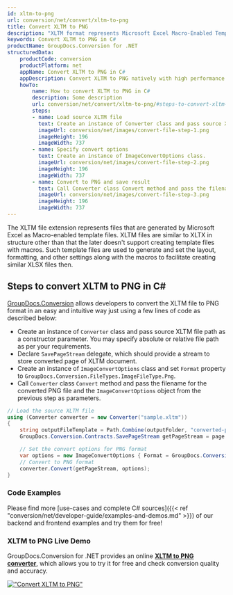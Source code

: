 ```yaml
---
id: xltm-to-png
url: conversion/net/convert/xltm-to-png
title: Convert XLTM to PNG
description: "XLTM format represents Microsoft Excel Macro-Enabled Template with .xltm extension. Learn how to convert XLTM to PNG file programmatically in C# language using GroupDocs.Conversion for .NET library."
keywords: Convert XLTM to PNG in C#
productName: GroupDocs.Conversion for .NET
structuredData:
    productCode: conversion
    productPlatform: net
    appName: Convert XLTM to PNG in C#
    appDescription: Convert XLTM to PNG natively with high performance using C# language and server side GroupDocs.Conversion for .NET APIs, without the use of any software like Microsoft or Open Office.
    howTo:
        name: How to convert XLTM to PNG in C# 
        description: Some description
        url: conversion/net/convert/xltm-to-png/#steps-to-convert-xltm-to-png-in-c
        steps:
        - name: Load source XLTM file 
          text: Create an instance of Converter class and pass source XLTM file path as a constructor parameter. You may specify absolute or relative file path as per your requirements. 
          imageUrl: conversion/net/images/convert-file-step-1.png
          imageHeight: 196
          imageWidth: 737
        - name: Specify convert options 
          text: Create an instance of ImageConvertOptions class.
          imageUrl: conversion/net/images/convert-file-step-2.png
          imageHeight: 196
          imageWidth: 737
        - name: Convert to PNG and save result 
          text: Call Converter class Convert method and pass the filename for the converted HTML file and the ImageConvertOptions object from the previous step as parameters.
          imageUrl: conversion/net/images/convert-file-step-3.png
          imageHeight: 196
          imageWidth: 737
---
```


The XLTM file extension represents files that are generated by Microsoft Excel as Macro-enabled template files. XLTM files are similar to XLTX in structure other than that the later doesn't support creating template files with macros. Such template files are used to generate and set the layout, formatting, and other settings along with the macros to facilitate creating similar XLSX files then.

## Steps to convert XLTM to PNG in C#

[GroupDocs.Conversion](https://products.groupdocs.com/conversion/net) allows developers to convert the XLTM file to PNG format in an easy and intuitive way just using a few lines of code as described below:

* Create an instance of `Converter` class and pass source XLTM file path as a constructor parameter. You may specify absolute or relative file path as per your requirements. 
* Declare `SavePageStream` delegate, which should provide a stream to store converted page of XLTM document.
* Create an instance of `ImageConvertOptions` class and set `Format` property to `GroupDocs.Conversion.FileTypes.ImageFileType.Png`.
* Call `Converter` class `Convert` method and pass the filename for the converted PNG file and the `ImageConvertOptions` object from the previous step as parameters.

```csharp
// Load the source XLTM file
using (Converter converter = new Converter("sample.xltm"))
{
    string outputFileTemplate = Path.Combine(outputFolder, "converted-page-{0}.png");
    GroupDocs.Conversion.Contracts.SavePageStream getPageStream = page => new FileStream(string.Format(outputFileTemplate, page), FileMode.Create);

    // Set the convert options for PNG format
    var options = new ImageConvertOptions { Format = GroupDocs.Conversion.FileTypes.ImageFileType.Png };   
    // Convert to PNG format
    converter.Convert(getPageStream, options);
}
```

### Code Examples

Please find more [use-cases and complete C# sources]({{< ref "conversion/net/developer-guide/examples-and-demos.md" >}}) of our backend and frontend examples and try them for free!

### XLTM to PNG Live Demo

GroupDocs.Conversion for .NET provides an online [**XLTM to PNG converter**](https://products.groupdocs.app/conversion/xltm-to-png), which allows you to try it for free and check conversion quality and accuracy.

[!["Convert XLTM to PNG"](conversion/net/images/convert-to-png/convert-xltm-to-png.png)](https://products.groupdocs.app/conversion/xltm-to-png)